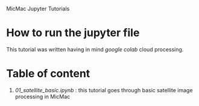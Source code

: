 MicMac Jupyter Tutorials

# How to run the jupyter file

This tutorial was written having in mind *google colab* cloud processing. 

# Table of content

1. *01_satellite_basic.ipynb* : this tutorial goes through basic satellite image processing in MicMac 

